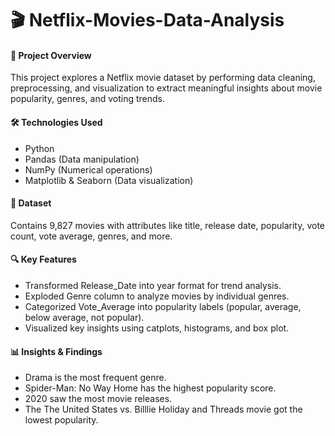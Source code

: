 # 🎬 Netflix-Movies-Data-Analysis

#### 📌 Project Overview
This project explores a Netflix movie dataset by performing data cleaning, preprocessing, and visualization to extract meaningful insights about movie popularity, genres, and voting trends.

#### 🛠️ Technologies Used
* Python
* Pandas (Data manipulation)
* NumPy (Numerical operations)
* Matplotlib & Seaborn (Data visualization)

#### 📂 Dataset
Contains 9,827 movies with attributes like title, release date, popularity, vote count, vote average, genres, and more.

#### 🔍 Key Features
* Transformed Release_Date into year format for trend analysis.
* Exploded Genre column to analyze movies by individual genres.
* Categorized Vote_Average into popularity labels (popular, average, below average, not popular).
* Visualized key insights using catplots, histograms, and box plot.

#### 📊 Insights & Findings
* Drama is the most frequent genre.
* Spider-Man: No Way Home has the highest popularity score.
* 2020 saw the most movie releases.
* The The United States vs. Billlie Holiday and Threads movie got the lowest popularity.

